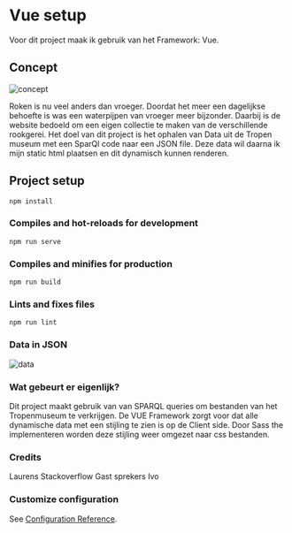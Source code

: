 # Vue setup

Voor dit project maak ik gebruik van het Framework: Vue.

## Concept

![concept](https://i.imgur.com/Exs3ifg.png)

Roken is nu veel anders dan vroeger. Doordat het meer een dagelijkse behoefte is was een waterpijpen van vroeger meer bijzonder. Daarbij is de website bedoeld om een eigen collectie te maken van de verschillende rookgerei.
Het doel van dit project is het ophalen van Data uit de Tropen museum met een SparQl code naar een JSON file. Deze data wil daarna ik mijn static html plaatsen en dit dynamisch kunnen renderen. 


## Project setup
```
npm install
```

### Compiles and hot-reloads for development
```
npm run serve
```

### Compiles and minifies for production
```
npm run build
```

### Lints and fixes files
```
npm run lint
```

### Data in JSON
![data](https://i.imgur.com/9KkcSBe.png)

### Wat gebeurt er eigenlijk?

Dit project maakt gebruik van van SPARQL queries om bestanden van het Tropenmuseum te verkrijgen.
De VUE Framework zorgt voor dat alle dynamische data met een stijling te zien is op de Client side.
Door Sass the implementeren worden deze stijling weer omgezet naar css bestanden.

### Credits

Laurens
Stackoverflow
Gast sprekers
Ivo

### Customize configuration
See [Configuration Reference](https://cli.vuejs.org/config/).
